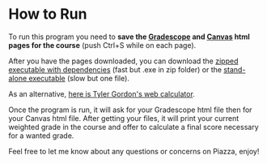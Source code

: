 # How to Run
To run this program you need to **save the [Gradescope](https://www.gradescope.com/courses/55479) and [Canvas](https://utah.instructure.com/courses/565788/grades) html pages for the course** (push Ctrl+S while on each page).

After you have the pages downloaded, you can download the [zipped executable with dependencies](https://github.com/nightdr/CS-2420-Calculator/raw/master/executable/cs2420Calculator.zip) (fast but .exe in zip folder) or the [stand-alone executable](https://github.com/nightdr/CS-2420-Calculator/raw/master/executable/cs2420Calculator.exe) (slow but one file).

As an alternative, [here is Tyler Gordon's web calculator](https://d1b10bmlvqabco.cloudfront.net/attach/jz9d9ep2gh26us/jqphd5rbax02zj/k3etm0h01zpi/Grade_Calculator.html).

Once the program is run, it will ask for your Gradescope html file then for your Canvas html file. After getting your files, it will print your current weighted grade in the course and offer to calculate a final score necessary for a wanted grade.

Feel free to let me know about any questions or concerns on Piazza, enjoy!
